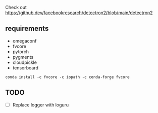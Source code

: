 Check out https://github.dev/facebookresearch/detectron2/blob/main/detectron2

## requirements
- omegaconf
- fvcore
- pytorch
- pygments
- cloudpickle
- tensorboard

```
conda install -c fvcore -c iopath -c conda-forge fvcore
```
## TODO
- [ ] Replace logger with loguru